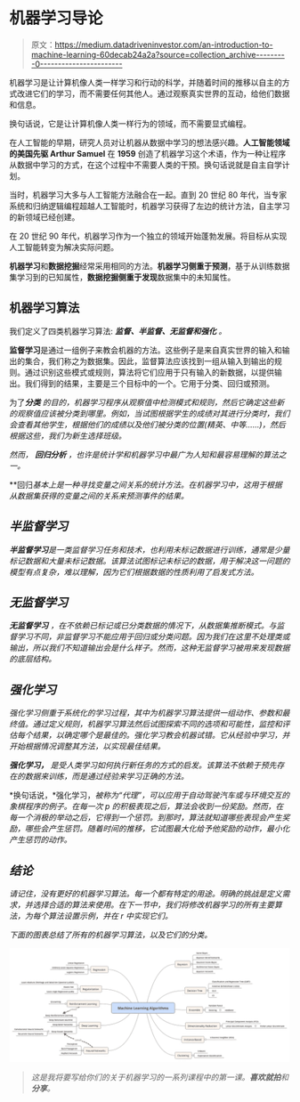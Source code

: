 # 机器学习导论

> 原文：<https://medium.datadriveninvestor.com/an-introduction-to-machine-learning-60decab24a2a?source=collection_archive---------0----------------------->

机器学习是让计算机像人类一样学习和行动的科学，并随着时间的推移以自主的方式改进它们的学习，而不需要任何其他人。通过观察真实世界的互动，给他们数据和信息。

换句话说，它是让计算机像人类一样行为的领域，而不需要显式编程。

在人工智能的早期，研究人员对让机器从数据中学习的想法感兴趣。**人工智能领域的美国先驱 Arthur Samuel** 在 **1959** 创造了机器学习这个术语，作为一种让程序从数据中学习的方式，在这个过程中不需要人类的干预。换句话说就是自主自学计划。

当时，机器学习大多与人工智能方法融合在一起。直到 20 世纪 80 年代，当专家系统和归纳逻辑编程超越人工智能时，机器学习获得了左边的统计方法，自主学习的新领域已经创建。

在 20 世纪 90 年代，机器学习作为一个独立的领域开始蓬勃发展。将目标从实现人工智能转变为解决实际问题。

**机器学习**和**数据挖掘**经常采用相同的方法。**机器学习侧重于预测**，基于从训练数据集学习到的已知属性，**数据挖掘侧重于发现**数据集中的未知属性。

## **机器学习算法**

我们定义了四类机器学习算法: ***监督、半监督、无监督和强化*** *。*

**监督学习**是通过一组例子来教会机器的方法。这些例子是来自真实世界的输入和输出的集合，我们称之为数据集。因此，监督算法应该找到一组从输入到输出的规则。通过识别这些模式或规则，算法将它们应用于只有输入的新数据，以提供输出。我们得到的结果，主要是三个目标中的一个。它用于分类、回归或预测。

为了****分类*** 的目的，机器学习程序从观察值中检测模式和规则，然后它确定这些新的观察值应该被分类到哪里。例如，当试图根据学生的成绩对其进行分类时，我们会查看其他学生，根据他们的成绩以及他们被分类的位置(精英、中等……)，然后根据这些，我们为新生选择班级。*

*然而， ***回归分析*** ，也许是统计学和机器学习中最广为人知和最容易理解的算法之一。*

**回归*基本上是一种寻找变量之间关系的统计方法。在机器学习中，这用于根据从数据集获得的变量之间的关系来预测事件的结果。*

## ***半监督学习***

***半监督学习**是一类监督学习任务和技术，也利用未标记数据进行训练，通常是少量标记数据和大量未标记数据。该算法试图标记未标记的数据，用于解决这一问题的模型有点复杂，难以理解，因为它们根据数据的性质利用了启发式方法。*

## ***无监督学习***

****无监督学习*** ，在不依赖已标记或已分类数据的情况下，从数据集推断模式。与监督学习不同，非监督学习不能应用于回归或分类问题。因为我们在这里不处理类或输出，所以我们不知道输出会是什么样子。然而，这种无监督学习被用来发现数据的底层结构。*

## ***强化学习***

*强化学习侧重于系统化的学习过程，其中为机器学习算法提供一组动作、参数和最终值。通过定义规则，机器学习算法然后试图探索不同的选项和可能性，监控和评估每个结果，以确定哪个是最佳的。强化学习教会机器试错。它从经验中学习，并开始根据情况调整其方法，以实现最佳结果。*

****强化学习，*** 是受人类学习如何执行新任务的方式的启发。该算法不依赖于预先存在的数据来训练，而是通过经验来学习正确的方法。*

*换句话说，*强化学习，*被称为“代理”，可以应用于自动驾驶汽车或与环境交互的象棋程序的例子。在每一次 *p* 的积极表现之后，算法会收到一份奖励。然而，在每一个消极的举动之后，它得到一个惩罚。到那时，算法就知道哪些表现会产生奖励，哪些会产生惩罚。随着时间的推移，它试图最大化给予他奖励的动作，最小化产生惩罚的动作。*

## ***结论***

*请记住，没有更好的机器学习算法。每一个都有特定的用途。明确的挑战是定义需求，并选择合适的算法来使用。在下一节中，我们将修改机器学习的所有主要算法，为每个算法设置示例，并在 r 中实现它们。*

*下面的图表总结了所有的机器学习算法，以及它们的分类。*

*![](img/97979c54fbf154fea51dfd0e1a75e819.png)*

> *这是我将要写给你们的关于机器学习的一系列课程中的第一课。**喜欢就拍**和**分享**。*
